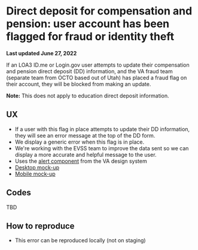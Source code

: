 # Direct deposit for compensation and pension: user account has been flagged for fraud or identity theft

**Last updated June 27, 2022**

If an LOA3 ID.me or Login.gov user attempts to update their compensation and pension direct deposit (DD) information, and the VA fraud team (separate team from OCTO based out of Utah) has placed a fraud flag on their account, they will be blocked from making an update.

**Note:** This does not apply to education direct deposit information.

## UX
- If a user with this flag in place attempts to update their DD information, they will see an error message at the top of the DD form.
- We display a generic error when this flag is in place.
- We're working with the EVSS team to improve the data sent so we can display a more accurate and helpful message to the user.
- Uses the [alert component](https://design.va.gov/components/alert) from the VA design system
- [Desktop mock-up](https://www.sketch.com/s/1a920e73-1dcb-47c4-aae8-08656756c131/a/Kv1Q0yD)
- [Mobile mock-up](https://www.sketch.com/s/1a920e73-1dcb-47c4-aae8-08656756c131/a/wLdJ57D)

## Codes
TBD

## How to reproduce

- This error can be reproduced locally (not on staging)
